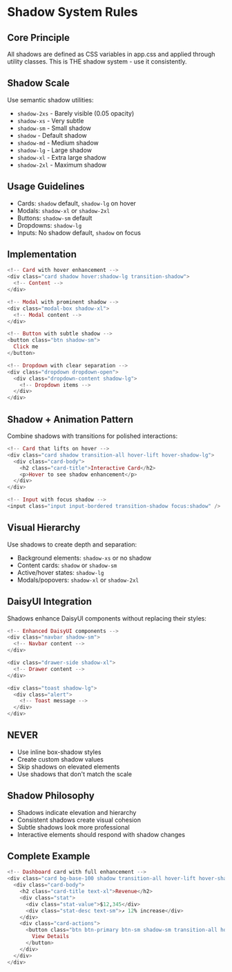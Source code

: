 # Shadow System Rules

## Core Principle
All shadows are defined as CSS variables in app.css and applied through utility classes. This is THE shadow system - use it consistently.

## Shadow Scale
Use semantic shadow utilities:
- `shadow-2xs` - Barely visible (0.05 opacity)
- `shadow-xs` - Very subtle
- `shadow-sm` - Small shadow
- `shadow` - Default shadow
- `shadow-md` - Medium shadow
- `shadow-lg` - Large shadow
- `shadow-xl` - Extra large shadow
- `shadow-2xl` - Maximum shadow

## Usage Guidelines
- Cards: `shadow` default, `shadow-lg` on hover
- Modals: `shadow-xl` or `shadow-2xl`
- Buttons: `shadow-sm` default
- Dropdowns: `shadow-lg`
- Inputs: No shadow default, `shadow` on focus

## Implementation
```heex
<!-- Card with hover enhancement -->
<div class="card shadow hover:shadow-lg transition-shadow">
  <!-- Content -->
</div>

<!-- Modal with prominent shadow -->
<div class="modal-box shadow-xl">
  <!-- Modal content -->
</div>

<!-- Button with subtle shadow -->
<button class="btn shadow-sm">
  Click me
</button>

<!-- Dropdown with clear separation -->
<div class="dropdown dropdown-open">
  <div class="dropdown-content shadow-lg">
    <!-- Dropdown items -->
  </div>
</div>
```

## Shadow + Animation Pattern
Combine shadows with transitions for polished interactions:
```heex
<!-- Card that lifts on hover -->
<div class="card shadow transition-all hover-lift hover-shadow-lg">
  <div class="card-body">
    <h2 class="card-title">Interactive Card</h2>
    <p>Hover to see shadow enhancement</p>
  </div>
</div>

<!-- Input with focus shadow -->
<input class="input input-bordered transition-shadow focus:shadow" />
```

## Visual Hierarchy
Use shadows to create depth and separation:
- Background elements: `shadow-xs` or no shadow
- Content cards: `shadow` or `shadow-sm`
- Active/hover states: `shadow-lg`
- Modals/popovers: `shadow-xl` or `shadow-2xl`

## DaisyUI Integration
Shadows enhance DaisyUI components without replacing their styles:
```heex
<!-- Enhanced DaisyUI components -->
<div class="navbar shadow-sm">
  <!-- Navbar content -->
</div>

<div class="drawer-side shadow-xl">
  <!-- Drawer content -->
</div>

<div class="toast shadow-lg">
  <div class="alert">
    <!-- Toast message -->
  </div>
</div>
```

## NEVER
- Use inline box-shadow styles
- Create custom shadow values
- Skip shadows on elevated elements
- Use shadows that don't match the scale

## Shadow Philosophy
- Shadows indicate elevation and hierarchy
- Consistent shadows create visual cohesion
- Subtle shadows look more professional
- Interactive elements should respond with shadow changes

## Complete Example
```heex
<!-- Dashboard card with full enhancement -->
<div class="card bg-base-100 shadow transition-all hover-lift hover-shadow-lg">
  <div class="card-body">
    <h2 class="card-title text-xl">Revenue</h2>
    <div class="stat">
      <div class="stat-value">$12,345</div>
      <div class="stat-desc text-sm">↗︎ 12% increase</div>
    </div>
    <div class="card-actions">
      <button class="btn btn-primary btn-sm shadow-sm transition-all hover-scale">
        View Details
      </button>
    </div>
  </div>
</div>
```